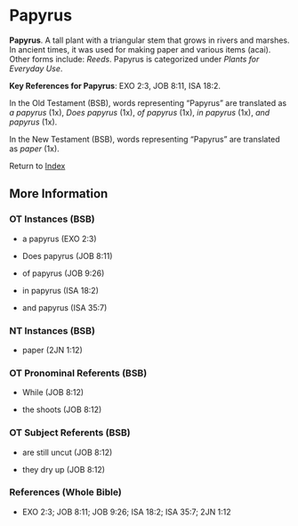 # Papyrus
**Papyrus**. 
A tall plant with a triangular stem that grows in rivers and marshes. In ancient times, it was used for making paper and various items (acai). 
Other forms include: 
*Reeds*. 
Papyrus is categorized under _Plants for Everyday Use_. 


**Key References for Papyrus**: 
EXO 2:3, JOB 8:11, ISA 18:2. 


In the Old Testament (BSB), words representing “Papyrus” are translated as 
*a papyrus* (1x), *Does papyrus* (1x), *of papyrus* (1x), *in papyrus* (1x), *and papyrus* (1x). 


In the New Testament (BSB), words representing “Papyrus” are translated as 
*paper* (1x). 


Return to [Index](00-Index.md)

## More Information

### OT Instances (BSB)

* a papyrus (EXO 2:3)

* Does papyrus (JOB 8:11)

* of papyrus (JOB 9:26)

* in papyrus (ISA 18:2)

* and papyrus (ISA 35:7)



### NT Instances (BSB)

* paper (2JN 1:12)



### OT Pronominal Referents (BSB)

* While (JOB 8:12)

* the shoots (JOB 8:12)



### OT Subject Referents (BSB)

* are still uncut (JOB 8:12)

* they dry up (JOB 8:12)



### References (Whole Bible)

* EXO 2:3; JOB 8:11; JOB 9:26; ISA 18:2; ISA 35:7; 2JN 1:12



